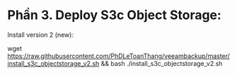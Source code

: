 #  Phần 3. Deploy S3c Object Storage:
Install version 2 (new):

wget https://raw.githubusercontent.com/PhDLeToanThang/veeambackup/master/install_s3c_objectstorage_v2.sh && bash ./install_s3c_objectstorage_v2.sh
